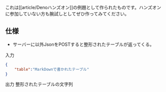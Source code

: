 これは[[article/Denoハンズオン]]の例題として作られたものです。ハンズオンに参加していない方も腕試しとしてぜひ作ってみてください。

## 仕様

- サーバーに以外JsonをPOSTすると整形されたテーブルが返ってくる。

入力
```json
{
    "table":"MarkDownで書かれたテーブル"
}
```
出力
整形されたテーブルの文字列